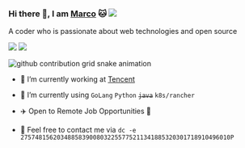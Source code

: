 <!--
**m9rco/m9rco** is a ✨ _special_ ✨ repository because its `README.md` (this file) appears on your GitHub profile.

Here are some ideas to get you started:

* 🔭 I’m currently working on ...
* 🌱 I’m currently learning ...
* 👯 I’m looking to collaborate on ...
* 🤔 I’m looking for help with ...
* 💬 Ask me about ...
* 📫 How to reach me: ...
* 😄 Pronouns: ...
* ⚡ Fun fact: ...
-->

### Hi there 👋, I am [Marco](https://github.com/m9rco) 🐱 ![](https://views.whatilearened.today/views/github/m9rco/m9rco.svg)

  A coder who is passionate about web technologies and open source


![](https://github-readme-stats.vercel.app/api?username=m9rco&show_icons=true&line_height=21&show_icons=true&theme=vue&hide_border=true)
![](https://github-readme-stats.vercel.app/api/top-langs/?username=m9rco&show_icons=true&layout=compact&theme=vue&hide_border=true&hide=html,css)

![github contribution grid snake animation](https://raw.githubusercontent.com/m9rco/m9rco/output/github-contribution-grid-snake.svg)

* 🔭 I’m currently working at [Tencent](https://www.tencent.com/)

* 🌱 I’m currently using `GoLang` `Python` <del>`java`</del> `k8s/rancher`

* ✈️ Open to Remote Job Opportunities 🍻

* 👀 Feel free to contact me via `dc -e 2757481562034885839008032255775211341885320301718910496010P`
